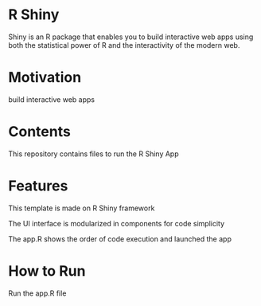 # R Shiny 

Shiny is an R package that enables you to build interactive web apps using both the statistical power of R and the interactivity of the modern web. 

# Motivation
build interactive web apps

# Contents
This repository contains files to run the R Shiny App

# Features
This template is made on R Shiny framework

The UI interface is modularized in components for code simplicity

The app.R shows the order of code execution and launched the app

# How to Run
Run the app.R file

